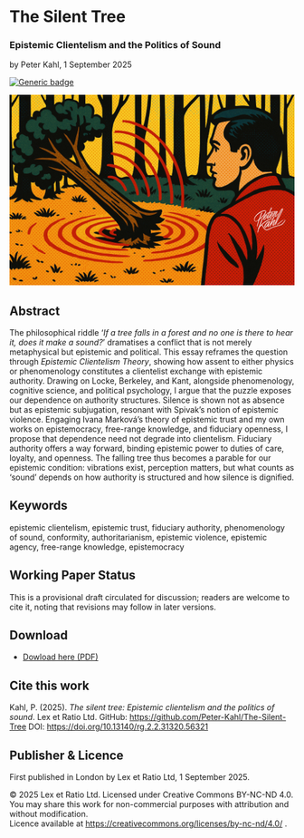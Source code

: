 # The Silent Tree

### Epistemic Clientelism and the Politics of Sound

by Peter Kahl, 1 September 2025

[![Generic badge](https://img.shields.io/badge/DOI-10.13140%2FRG.2.2.31320.56321-blue.svg)](https://doi.org/10.13140/RG.2.2.31320.56321)

![alt text](https://github.com/Peter-Kahl/The-Silent-Tree/blob/main/politics_of_sound.jpg?raw=true)

## Abstract

The philosophical riddle ‘_If a tree falls in a forest and no one is there to hear it, does it make a sound?_’ dramatises a conflict that is not merely metaphysical but epistemic and political. This essay reframes the question through _Epistemic Clientelism Theory_, showing how assent to either physics or phenomenology constitutes a clientelist exchange with epistemic authority. Drawing on Locke, Berkeley, and Kant, alongside phenomenology, cognitive science, and political psychology, I argue that the puzzle exposes our dependence on authority structures. Silence is shown not as absence but as epistemic subjugation, resonant with Spivak’s notion of epistemic violence. Engaging Ivana Marková’s theory of epistemic trust and my own works on epistemocracy, free-range knowledge, and fiduciary openness, I propose that dependence need not degrade into clientelism. Fiduciary authority offers a way forward, binding epistemic power to duties of care, loyalty, and openness. The falling tree thus becomes a parable for our epistemic condition: vibrations exist, perception matters, but what counts as ‘sound’ depends on how authority is structured and how silence is dignified.

## Keywords

epistemic clientelism, epistemic trust, fiduciary authority, phenomenology of sound, conformity, authoritarianism, epistemic violence, epistemic agency, free-range knowledge, epistemocracy

## Working Paper Status

This is a provisional draft circulated for discussion; readers are welcome to cite it, noting that revisions may follow in later versions.

## Download

- [Dowload here (PDF)](https://raw.githubusercontent.com/Peter-Kahl/The-Silent-Tree/master/Kahl_P_The_Silent_Tree_01-SEP-2025.pdf)

## Cite this work

Kahl, P. (2025). _The silent tree: Epistemic clientelism and the politics of sound_. Lex et Ratio Ltd. GitHub: https://github.com/Peter-Kahl/The-Silent-Tree DOI: https://doi.org/10.13140/rg.2.2.31320.56321

## Publisher & Licence

First published in London by Lex et Ratio Ltd, 1 September 2025.

© 2025 Lex et Ratio Ltd. Licensed under Creative Commons BY-NC-ND 4.0.\
You may share this work for non-commercial purposes with attribution and without modification.\
Licence available at https://creativecommons.org/licenses/by-nc-nd/4.0/ .